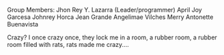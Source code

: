 Group Members:
Jhon Rey Y. Lazarra (Leader/programmer)
April Joy Garcesa
Johnrey Horca
Jean Grande
Angelimae Vilches
Merry Antonette Buenavista



Crazy? I once crazy once, they lock me in a room, a rubber room, a rubber room filled with rats, rats made me crazy....
